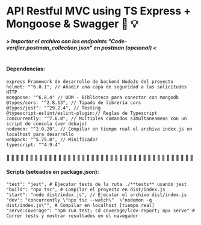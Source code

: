 # API Restful MVC using TS Express + Mongoose & Swagger :electric_plug: :bulb:

##### > Importar el archivo con los endpoints "Code-verifier.postman_collection.json" en postman (opcional) <

#

#### Dependencias:

    express Framework de desarrollo de backend NodeJs del proyecto
    helmet: "^6.0.1", // Añadir una capa de seguridad a las solicitudes HTTP
    mongoose: "^6.8.4" // ODM - Biblioteca para conectar con mongodb
    @types/cors: "^2.8.13", // Tipado de librería cors
    @types/jest": "^29.2.4", // Testing
    @typescript-eslint/eslint-plugin:// Reglas de Typescript
    concurrently: "^7.6.0", // Multiples comandos simultaneameos con un script de consola (ver debajo)
    nodemon: "^2.0.20", // Compilar en tiempo real el archivo index.js en localhost para desarrollo
    webpack: "^5.75.0", // Minificador
    typescript: "^4.9.4"

#### :large_orange_diamond: :small_blue_diamond: :small_blue_diamond: :large_orange_diamond: :small_blue_diamond: :small_blue_diamond: :large_orange_diamond: :small_blue_diamond: :small_blue_diamond: :large_orange_diamond: :small_blue_diamond: :small_blue_diamond: :large_orange_diamond: :small_blue_diamond: :small_blue_diamond: :large_orange_diamond: :small_blue_diamond: :small_blue_diamond: :large_orange_diamond: :small_blue_diamond: :small_blue_diamond: :large_orange_diamond: :small_blue_diamond: :small_blue_diamond: :large_orange_diamond: :small_blue_diamond: :small_blue_diamond: :large_orange_diamond: :small_blue_diamond: :small_blue_diamond: :large_orange_diamond: :small_blue_diamond: :small_blue_diamond: :large_orange_diamond: :small_blue_diamond: :small_blue_diamond: :large_orange_diamond: :small_blue_diamond: :small_blue_diamond: :large_orange_diamond:

#### Scripts (seteados en package.json):

    "test": "jest", # Ejecutar tests de la ruta ./**tests** usando jest
    "build": "npx tsc", # Compilar el proyecto en dist/index.js
    "start": "node dist/index.js", // Ejecutar el archivo dist/index.js
    "dev": "concurrently \"npx tsc --watch\"  \"nodemon -q dist/index.js\"", # Compilar en localhost [tiempo real]
    "serve:coverage": "npm run test; cd coverage/lcov-report; npx serve" # Correr tests y mostrar resultados en el navegador
